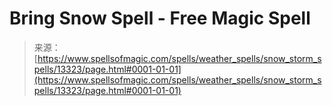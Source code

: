<!--yml
category: 未分类
date: 2024-06-12 18:51:45
-->

# Bring Snow Spell - Free Magic Spell

> 来源：[https://www.spellsofmagic.com/spells/weather_spells/snow_storm_spells/13323/page.html#0001-01-01](https://www.spellsofmagic.com/spells/weather_spells/snow_storm_spells/13323/page.html#0001-01-01)